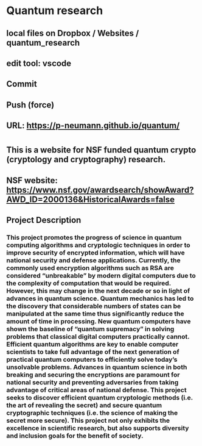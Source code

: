 # Quantum research
## local files on Dropbox / Websites /  quantum_research
## edit tool: vscode
## Commit
## Push (force)
## URL: https://p-neumann.github.io/quantum/
#
## This is a website for NSF funded quantum crypto (cryptology and cryptography) research. 
## NSF website: https://www.nsf.gov/awardsearch/showAward?AWD_ID=2000136&HistoricalAwards=false

## Project Description
### This project promotes the progress of science in quantum computing algorithms and cryptologic techniques in order to improve security of encrypted information, which will have national security and defense applications. Currently, the commonly used encryption algorithms such as RSA are considered “unbreakable” by modern digital computers due to the complexity of computation that would be required. However, this may change in the next decade or so in light of advances in quantum science. Quantum mechanics has led to the discovery that considerable numbers of states can be manipulated at the same time thus significantly reduce the amount of time in processing. New quantum computers have shown the baseline of “quantum supremacy” in solving problems that classical digital computers practically cannot. Efficient quantum algorithms are key to enable computer scientists to take full advantage of the next generation of practical quantum computers to efficiently solve today’s unsolvable problems. Advances in quantum science in both breaking and securing the encryptions are paramount for national security and preventing adversaries from taking advantage of critical areas of national defense. This project seeks to discover efficient quantum cryptologic methods (i.e. the art of revealing the secret) and secure quantum cryptographic techniques (i.e. the science of making the secret more secure). This project not only exhibits the excellence in scientific research, but also supports diversity and inclusion goals for the benefit of society. 
